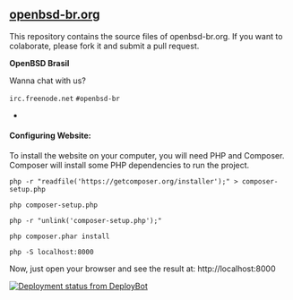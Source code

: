 [openbsd-br.org](http://www.openbsd-br.org)
-


This repository contains the source files of openbsd-br.org. If you want to colaborate, 
please fork it and submit a pull request.

**OpenBSD Brasil**

Wanna chat with us?

`irc.freenode.net` `#openbsd-br`

-

#### Configuring Website:

To install the website on your computer, you will need PHP and Composer. Composer will install some 
PHP dependencies to run the project.

`php -r "readfile('https://getcomposer.org/installer');" > composer-setup.php`

`php composer-setup.php`

`php -r "unlink('composer-setup.php');"`

`php composer.phar install`

`php -S localhost:8000`

Now, just open your browser and see the result at: http://localhost:8000



[![Deployment status from DeployBot](https://ggrigon.deploybot.com/badge/66802254090711/64144.svg)](http://deploybot.com)
